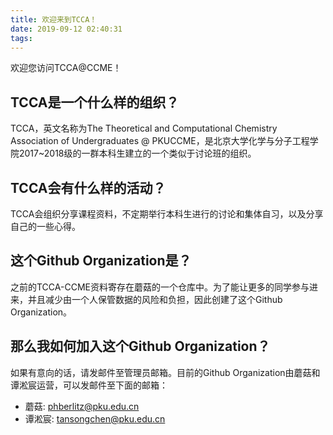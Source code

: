 ```yaml
---
title: 欢迎来到TCCA！
date: 2019-09-12 02:40:31
tags:
---
```


欢迎您访问TCCA@CCME！

<!-- more -->

## TCCA是一个什么样的组织？

TCCA，英文名称为The Theoretical and Computational Chemistry Association of Undergraduates @ PKUCCME，是北京大学化学与分子工程学院2017~2018级的一群本科生建立的一个类似于讨论班的组织。

## TCCA会有什么样的活动？

TCCA会组织分享课程资料，不定期举行本科生进行的讨论和集体自习，以及分享自己的一些心得。

## 这个Github Organization是？

之前的TCCA-CCME资料寄存在蘑菇的一个仓库中。为了能让更多的同学参与进来，并且减少由一个人保管数据的风险和负担，因此创建了这个Github Organization。

## 那么我如何加入这个Github Organization？

如果有意向的话，请发邮件至管理员邮箱。目前的Github Organization由蘑菇和谭淞宸运营，可以发邮件至下面的邮箱：

- 蘑菇: phberlitz@pku.edu.cn
- 谭淞宸: tansongchen@pku.edu.cn
